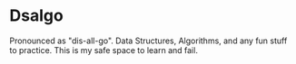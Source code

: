 # Dsalgo
Pronounced as "dis-all-go". Data Structures, Algorithms, and any fun stuff to practice. This is my safe space to learn and fail.
